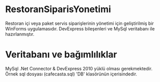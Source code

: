 RestoranSiparisYonetimi
=======================

Restoran içi veya paket servis siparişlerinin yönetimi için geliştirilmiş bir WinForms uygulamasıdır. DevExpress bileşenleri ve MySql veritabanı ile hazırlanmıştır.

Veritabanı ve bağımlılıklar
=======================
MySql .Net Connector & DevExpress 2010 yüklü olması gerekmektedir.
Örnek sql dosyası (cafecasta.sql) 'DB' klasörünün içerisindedir.


